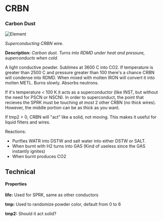 # CRBN
### Carbon Dust

![Element](https://i.imgur.com/qmQXsTk.gif)

*Superconducting CRBN* wire.

**Description:**  *Carbon dust. Turns into RDMD under heat and pressure, superconducts when cold.*

A light conductive powder. Sublimes at 3600 C into CO2. If temperature is greater than 2500 C and pressure greater than 100 there's a chance CRBN will condense into RDMD. When mixed with molten IRON will convert it into molten METL. Burns slowly. Absorbs neutrons.

If it's temperature < 100 K it acts as a superconductor (like INST, but without the need for PSCN or NSCN). In order to superconduct, the point that recieves the SPRK must be touching *at most* 2 other CRBN (no thick wires). However, the middle portion can be as thick as you want.

If tmp2 > 0, CRBN will "act" like a solid, not moving. This makes it useful for liquid filters and wires.

Reactions:
- Purifies WATR into DSTW and salt water into either DSTW or SALT.
- When burnt with H2 turns into GAS (Kind of useless since the GAS instantly ignites)
- When burnt produces CO2

## Technical
#### Properties
**life:** Used for SPRK, same as other conductors

**tmp:** Used to randomize powder color, default from 0 to 6

**tmp2:** Should it act solid?